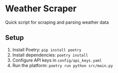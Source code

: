 # Weather Scraper
Quick script for scraping and parsing weather data

## Setup
1. Install Poetry: `pip install poetry`
2. Install dependencies: `poetry install`
3. Configure API keys in `config/api_keys.yaml`
4. Run the platform: `poetry run python src/main.py`

